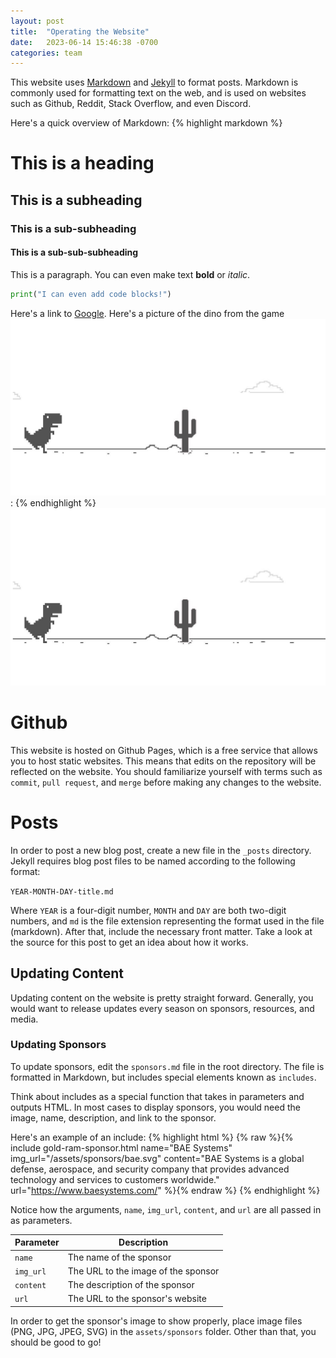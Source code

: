 ```yaml
---
layout: post
title:  "Operating the Website"
date:   2023-06-14 15:46:38 -0700
categories: team
---
```

This website uses [Markdown][markdown] and [Jekyll][jekyll] to format posts. Markdown is commonly used for formatting
text on the web, and is used on websites such as Github, Reddit, Stack Overflow, and even Discord.

Here's a quick overview of Markdown:
{% highlight markdown %}
# This is a heading
## This is a subheading
### This is a sub-subheading
#### This is a sub-sub-subheading

This is a paragraph. You can even make text **bold** or *italic*.

```python
print("I can even add code blocks!")
```

Here's a link to [Google](https://google.com).
Here's a picture of the dino from the game ![Dino Run](/assets/dino.jpg):
{% endhighlight %}
![Dino Run](/assets/dino.jpg)

# Github
This website is hosted on Github Pages, which is a free service that allows you to host static websites. 
This means that edits on the repository will be reflected on the website. You should familiarize yourself with terms
such as `commit`, `pull request`, and `merge` before making any changes to the website.

# Posts
In order to post a new blog post, create a new file in the `_posts` directory.
Jekyll requires blog post files to be named according to the following format:

`YEAR-MONTH-DAY-title.md`

Where `YEAR` is a four-digit number, `MONTH` and `DAY` are both two-digit numbers, and `md` is the file extension 
representing the format used in the file (markdown). After that, include the necessary front matter. 
Take a look at the source for this post to get an idea about how it works.

## Updating Content
Updating content on the website is pretty straight forward. Generally, you would want to release updates every season on
sponsors, resources, and media.

### Updating Sponsors
To update sponsors, edit the `sponsors.md` file in the root directory. The file is formatted in Markdown, but includes
special elements known as `includes`.

Think about includes as a special function that takes in parameters and outputs HTML. In most cases to display sponsors,
you would need the image, name, description, and link to the sponsor. 

Here's an example of an include:
{% highlight html %}
{% raw %}{% include gold-ram-sponsor.html name="BAE Systems" img_url="/assets/sponsors/bae.svg" content="BAE Systems is a global defense, aerospace, and security company that provides advanced technology and services to customers worldwide." url="https://www.baesystems.com/" %}{% endraw %}
{% endhighlight %}

Notice how the arguments, `name`, `img_url`, `content`, and `url` are all passed in as parameters.

| Parameter | Description                         |
|-----------|-------------------------------------|
| `name`    | The name of the sponsor             |
| `img_url` | The URL to the image of the sponsor |
| `content` | The description of the sponsor      |
| `url`     | The URL to the sponsor's website    |

In order to get the sponsor's image to show properly, place image files (PNG, JPG, JPEG, SVG) in the `assets/sponsors` 
folder. Other than that, you should be good to go!

[markdown]: https://www.markdownguide.org/
[jekyll]: https://jekyllrb.com/
